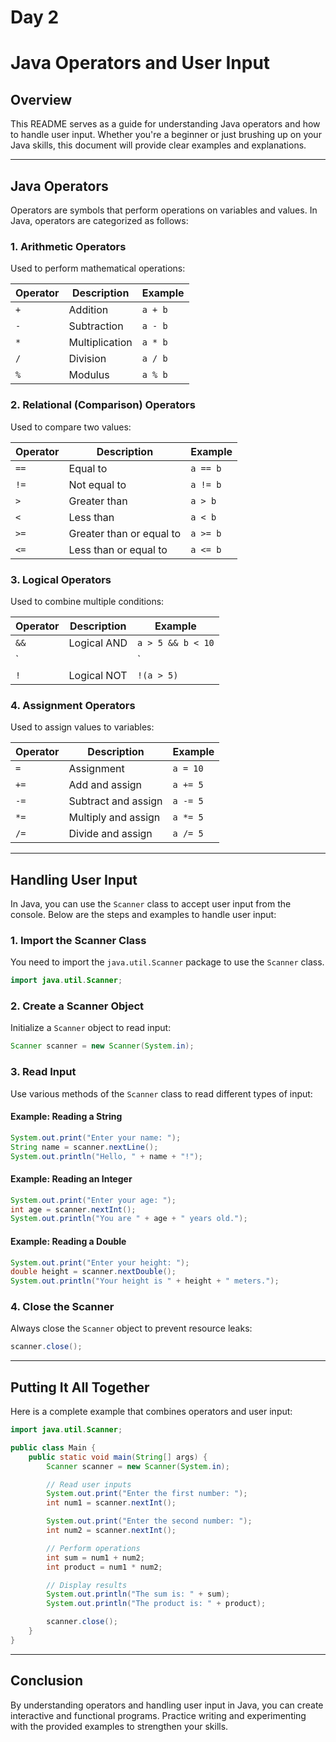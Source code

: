 # Day 2

# Java Operators and User Input

## Overview
This README serves as a guide for understanding Java operators and how to handle user input. Whether you're a beginner or just brushing up on your Java skills, this document will provide clear examples and explanations.

---

## Java Operators
Operators are symbols that perform operations on variables and values. In Java, operators are categorized as follows:

### 1. **Arithmetic Operators**
Used to perform mathematical operations:

| Operator | Description      | Example       |
|----------|------------------|---------------|
| `+`      | Addition         | `a + b`       |
| `-`      | Subtraction      | `a - b`       |
| `*`      | Multiplication   | `a * b`       |
| `/`      | Division         | `a / b`       |
| `%`      | Modulus          | `a % b`       |

### 2. **Relational (Comparison) Operators**
Used to compare two values:

| Operator | Description                 | Example     |
|----------|-----------------------------|-------------|
| `==`     | Equal to                   | `a == b`    |
| `!=`     | Not equal to               | `a != b`    |
| `>`      | Greater than               | `a > b`     |
| `<`      | Less than                  | `a < b`     |
| `>=`     | Greater than or equal to   | `a >= b`    |
| `<=`     | Less than or equal to      | `a <= b`    |

### 3. **Logical Operators**
Used to combine multiple conditions:

| Operator | Description        | Example            |
|----------|--------------------|--------------------|
| `&&`     | Logical AND        | `a > 5 && b < 10` |
| `||`     | Logical OR         | `a > 5 || b < 10` |
| `!`      | Logical NOT        | `!(a > 5)`        |

### 4. **Assignment Operators**
Used to assign values to variables:

| Operator | Description        | Example   |
|----------|--------------------|-----------|
| `=`      | Assignment         | `a = 10`  |
| `+=`     | Add and assign     | `a += 5`  |
| `-=`     | Subtract and assign| `a -= 5`  |
| `*=`     | Multiply and assign| `a *= 5`  |
| `/=`     | Divide and assign  | `a /= 5`  |

---

## Handling User Input
In Java, you can use the `Scanner` class to accept user input from the console. Below are the steps and examples to handle user input:

### 1. **Import the Scanner Class**
You need to import the `java.util.Scanner` package to use the `Scanner` class.
```java
import java.util.Scanner;
```

### 2. **Create a Scanner Object**
Initialize a `Scanner` object to read input:
```java
Scanner scanner = new Scanner(System.in);
```

### 3. **Read Input**
Use various methods of the `Scanner` class to read different types of input:

#### Example: Reading a String
```java
System.out.print("Enter your name: ");
String name = scanner.nextLine();
System.out.println("Hello, " + name + "!");
```

#### Example: Reading an Integer
```java
System.out.print("Enter your age: ");
int age = scanner.nextInt();
System.out.println("You are " + age + " years old.");
```

#### Example: Reading a Double
```java
System.out.print("Enter your height: ");
double height = scanner.nextDouble();
System.out.println("Your height is " + height + " meters.");
```

### 4. **Close the Scanner**
Always close the `Scanner` object to prevent resource leaks:
```java
scanner.close();
```

---

## Putting It All Together
Here is a complete example that combines operators and user input:

```java
import java.util.Scanner;

public class Main {
    public static void main(String[] args) {
        Scanner scanner = new Scanner(System.in);

        // Read user inputs
        System.out.print("Enter the first number: ");
        int num1 = scanner.nextInt();

        System.out.print("Enter the second number: ");
        int num2 = scanner.nextInt();

        // Perform operations
        int sum = num1 + num2;
        int product = num1 * num2;

        // Display results
        System.out.println("The sum is: " + sum);
        System.out.println("The product is: " + product);

        scanner.close();
    }
}
```

---

## Conclusion
By understanding operators and handling user input in Java, you can create interactive and functional programs. Practice writing and experimenting with the provided examples to strengthen your skills.


